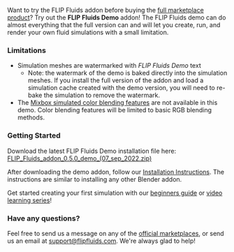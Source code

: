 Want to try the FLIP Fluids addon before buying the [full marketplace product](https://github.com/rlguy/Blender-FLIP-Fluids/wiki/Official-Marketplaces-of-the-FLIP-Fluids-Addon)? Try out the **FLIP Fluids Demo** addon! The FLIP Fluids demo can do almost everything that the full version can and will let you create, run, and render your own fluid simulations with a small limitation.

### Limitations

- Simulation meshes are watermarked with _FLIP Fluids Demo_ text
    - Note: the watermark of the demo is baked directly into the simulation meshes. If you install the full version of the addon and load a simulation cache created with the demo version, you will need to re-bake the simulation to remove the watermark.
- The [Mixbox simulated color blending features](https://github.com/rlguy/Blender-FLIP-Fluids/wiki/Mixbox-Installation-and-Uninstallation) are not available in this demo. Color blending features will be limited to basic RGB blending methods.

### Getting Started

Download the latest FLIP Fluids Demo installation file here: [FLIP_Fluids_addon_0.5.0_demo_(07_sep_2022.zip)](https://github.com/rlguy/Blender-FLIP-Fluids/releases/download/v0.5.0/FLIP_Fluids_addon_0.5.0_demo_.07_sep_2022.zip)

After downloading the demo addon, follow our [Installation Instructions](https://github.com/rlguy/Blender-FLIP-Fluids/wiki/Addon-Installation-and-Uninstallation). The instructions are similar to installing any other Blender addon.

Get started creating your first simulation with our [beginners guide](https://github.com/rlguy/Blender-FLIP-Fluids/wiki/Creating-Your-First-FLIP-Fluids-Simulation) or [video learning series](https://github.com/rlguy/Blender-FLIP-Fluids/wiki/Video-Learning-Series)!

### Have any questions?

Feel free to send us a message on any of the [official marketplaces](https://github.com/rlguy/Blender-FLIP-Fluids/wiki/Official-Marketplaces-of-the-FLIP-Fluids-Addon), or send us an email at support@flipfluids.com. We're always glad to help!